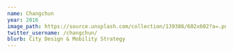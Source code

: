 ```yaml
---
name: Changchun
year: 2016
image_path: https://source.unsplash.com/collection/139386/602x602?a=.png
twitter_username: /changchun/
blurb: City Design & Mobility Strategy
---
```

